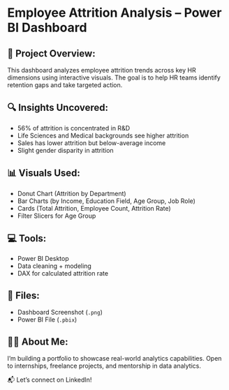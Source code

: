 # Employee Attrition Analysis – Power BI Dashboard

## 🧠 Project Overview:
This dashboard analyzes employee attrition trends across key HR dimensions using interactive visuals. The goal is to help HR teams identify retention gaps and take targeted action.

## 🔍 Insights Uncovered:
- 56% of attrition is concentrated in R&D
- Life Sciences and Medical backgrounds see higher attrition
- Sales has lower attrition but below-average income
- Slight gender disparity in attrition

## 📊 Visuals Used:
- Donut Chart (Attrition by Department)
- Bar Charts (by Income, Education Field, Age Group, Job Role)
- Cards (Total Attrition, Employee Count, Attrition Rate)
- Filter Slicers for Age Group

## 💻 Tools:
- Power BI Desktop
- Data cleaning + modeling
- DAX for calculated attrition rate

## 📁 Files:
- Dashboard Screenshot (`.png`)
- Power BI File (`.pbix`)

## 🙋‍♀️ About Me:
I’m building a portfolio to showcase real-world analytics capabilities. Open to internships, freelance projects, and mentorship in data analytics.

📬 Let’s connect on LinkedIn!
